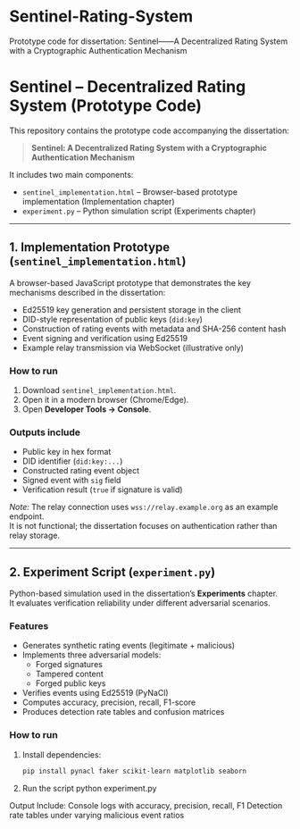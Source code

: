 # Sentinel-Rating-System
Prototype code for dissertation: Sentinel——A Decentralized Rating System with a Cryptographic Authentication Mechanism
# Sentinel – Decentralized Rating System (Prototype Code)

This repository contains the prototype code accompanying the dissertation:

> **Sentinel: A Decentralized Rating System with a Cryptographic Authentication Mechanism**

It includes two main components:

- `sentinel_implementation.html` – Browser-based prototype implementation (Implementation chapter)  
- `experiment.py` – Python simulation script (Experiments chapter)  

---

##  1. Implementation Prototype (`sentinel_implementation.html`)

A browser-based JavaScript prototype that demonstrates the key mechanisms described in the dissertation:

- Ed25519 key generation and persistent storage in the client  
- DID-style representation of public keys (`did:key`)  
- Construction of rating events with metadata and SHA-256 content hash  
- Event signing and verification using Ed25519  
- Example relay transmission via WebSocket (illustrative only)  

### How to run
1. Download `sentinel_implementation.html`.  
2. Open it in a modern browser (Chrome/Edge).  
3. Open **Developer Tools → Console**.  

### Outputs include
- Public key in hex format  
- DID identifier (`did:key:...`)  
- Constructed rating event object  
- Signed event with `sig` field  
- Verification result (`true` if signature is valid)  

*Note:* The relay connection uses `wss://relay.example.org` as an example endpoint.  
It is not functional; the dissertation focuses on authentication rather than relay storage.  

---

##  2. Experiment Script (`experiment.py`)

Python-based simulation used in the dissertation’s **Experiments** chapter.  
It evaluates verification reliability under different adversarial scenarios.  

### Features
- Generates synthetic rating events (legitimate + malicious)  
- Implements three adversarial models:
  - Forged signatures  
  - Tampered content  
  - Forged public keys  
- Verifies events using Ed25519 (PyNaCl)  
- Computes accuracy, precision, recall, F1-score  
- Produces detection rate tables and confusion matrices  

### How to run
1. Install dependencies:
   ```bash
   pip install pynacl faker scikit-learn matplotlib seaborn
2. Run the script
   python experiment.py

Output Include:
Console logs with accuracy, precision, recall, F1
Detection rate tables under varying malicious event ratios
